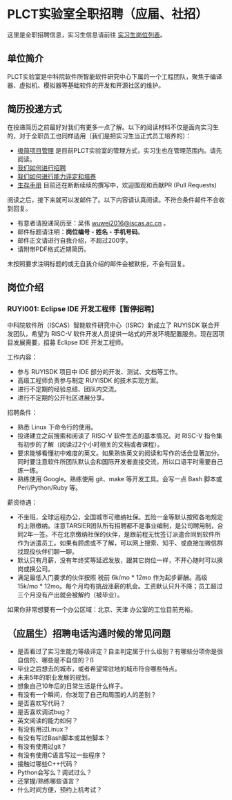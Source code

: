 # PLCT实验室全职招聘（应届、社招）

这里是全职招聘信息，实习生信息请前往 [实习生岗位列表](https://github.com/plctlab/weloveinterns/blob/master/open-internships.md)。

## 单位简介

PLCT实验室是中科院软件所智能软件研究中心下属的一个工程团队，聚焦于编译器、虚拟机、模拟器等基础软件的开发和开源社区的维护。

## 简历投递方式

在投递简历之前最好对我们有更多一点了解。以下的阅读材料不仅是面向实习生的，对于全职员工也同样适用（我们是把实习生当正式员工培养的）：

- [极简项目管理](https://github.com/lazyparser/minimalist-team-leader) 是目前PLCT实验室的管理方式，实习生也在管理范围内。请先阅读。
- [我们如何进行招聘](https://github.com/lazyparser/weloveinterns/blob/master/how-do-we-interview-interns.md)
- [我们如何进行能力评定和培养](https://github.com/lazyparser/weloveinterns/blob/master/how-do-we-rank-interns.md)
- [生存手册](https://github.com/lazyparser/survivial-manual-for-interns) 目前还在断断续续的撰写中，欢迎围观和贡献PR (Pull Requests)

阅读之后，接下来就可以发邮件了。以下内容请认真阅读。不符合条件邮件不会收到回复。

- 有意者请投递简历至：吴伟 [wuwei2016@iscas.ac.cn](mailto:wuwei2016@iscas.ac.cn) 。
- 邮件标题请注明：**岗位编号 - 姓名 - 手机号码**。
- 邮件正文请进行自我介绍，不超过200字。
- 请附带PDF格式近期简历。

未按照要求注明标题的或无自我介绍的邮件会被默拒，不会有回复。

## 岗位介绍

### RUYI001: Eclipse IDE 开发工程师【暂停招聘】

中科院软件所（ISCAS）智能软件研究中心（ISRC）新成立了 RUYISDK 联合开发团队，希望为 RISC-V 软件开发人员提供一站式的开发环境配置服务。现在因项目发展需要，招募 Eclipse IDE 开发工程师。

工作内容：

- 参与 RUYISDK 项目中 IDE 部分的开发、测试、文档等工作。
- 高级工程师负责参与制定 RUYISDK 的技术实现方案。
- 进行不定期的经验总结、团队内交流。
- 进行不定期的公开社区进展分享。

招聘条件：

- 熟悉 Linux 下命令行的使用。
- 投递建立之前搜索和阅读了 RISC-V 软件生态的基本情况。对 RISC-V 指令集有初步的了解（阅读过2个小时相关的文档或者课程）。
- 要求能够看懂初中难度的英文。如果熟练英文的阅读和写作的话会显著加分。同时要注意软件所团队默认会和国际开发者直接交流，所以口语平时需要自己练一练。
- 熟练使用 Google。熟练使用 git、make 等开发工具。会写一点 Bash 脚本或 Perl/Python/Ruby 等。

薪资待遇：

- 不坐班，全球远程办公，全国城市可缴纳社保。五险一金等默认按照各地规定的上限缴纳。注意TARSIER团队所有招聘都不是事业编制，是公司聘用制，合同2年一签。不在北京缴纳社保的伙伴，是跟前程无忧签订派遣合同到软件所作为派遣员工。如果有顾虑或不了解，可以网上搜索、知乎、或直接加微信群找现役伙伴们聊一聊。
- 默认只有月薪，没有年终奖等延迟发放，跟其它岗位一样，不开心随时可以换岗或换公司。
- 满足最低入门要求的伙伴按照 税前 6k/mo * 12mo 作为起步薪酬。高级 15k/mo * 12mo。每个月均有挑战涨薪的机会。工资默认只升不降；员工超过三个月没有产出就会被解约（被毕业）。

如果你非常想要有一个办公区域：北京、天津 办公室的工位目前充裕。

## （应届生）招聘电话沟通时候的常见问题

- 是否看过了实习生能力等级评定？自主判定属于什么级别？有哪些分项你是很自信的、哪些是不自信的？ß
- 毕业之后想去的城市，或者希望常驻地的城市符合哪些特点。
- 未来5年的职业发展的规划。
- 想象自己10年后的日常生活是什么样子。
- 有没有一个瞬间，你发现了自己和周围的人的差别？
- 是否喜欢写代码？
- 是否喜欢调试bug？
- 英文阅读的能力如何？
- 有没有用过Linux？
- 有没有写过Bash脚本或其他脚本？
- 有没有使用过git？
- 有没有使用C语言写过一些程序？
- 接触过哪些C++代码？
- Python会写么？调试过么？
- 还掌握/熟练哪些语言？
- 什么时间方便，预约上机考试？
